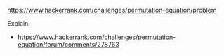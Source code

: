 https://www.hackerrank.com/challenges/permutation-equation/problem

Explain:
- https://www.hackerrank.com/challenges/permutation-equation/forum/comments/278763
